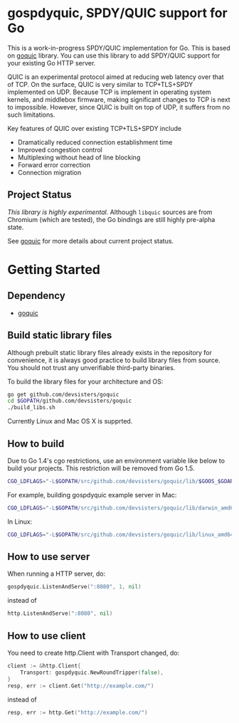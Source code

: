 gospdyquic, SPDY/QUIC support for Go
====================================

This is a work-in-progress SPDY/QUIC implementation for Go. This is based on
[goquic](https://github.com/devsisters/goquic) library. You can use this library
to add SPDY/QUIC support for your existing Go HTTP server.

QUIC is an experimental protocol aimed at reducing web latency over that of TCP.
On the surface, QUIC is very similar to TCP+TLS+SPDY implemented on UDP. Because
TCP is implement in operating system kernels, and middlebox firmware, making
significant changes to TCP is next to impossible. However, since QUIC is built
on top of UDP, it suffers from no such limitations.

Key features of QUIC over existing TCP+TLS+SPDY include

  * Dramatically reduced connection establishment time
  * Improved congestion control
  * Multiplexing without head of line blocking
  * Forward error correction
  * Connection migration

## Project Status

*This library is highly experimental.* Although `libquic` sources are from
Chromium (which are tested), the Go bindings are still highly pre-alpha state.

See [goquic](https://github.com/devsisters/goquic) for more details about
current project status.


Getting Started
===============

## Dependency

  * [goquic](https://github.com/devsisters/goquic)

## Build static library files

Although prebuilt static library files already exists in the repository for
convenience, it is always good practice to build library files from source. You
should not trust any unverifiable third-party binaries.

To build the library files for your architecture and OS:

```bash
go get github.com/devsisters/goquic
cd $GOPATH/github.com/devsisters/goquic
./build_libs.sh
```

Currently Linux and Mac OS X is supprted.

## How to build

Due to Go 1.4's cgo restrictions, use an environment variable like below to
build your projects. This restriction will be removed from Go 1.5.

```bash
CGO_LDFLAGS="-L$GOPATH/src/github.com/devsisters/goquic/lib/$GOOS_$GOARCH"
```

For example, building gospdyquic example server in Mac:

```bash
CGO_LDFLAGS="-L$GOPATH/src/github.com/devsisters/goquic/lib/darwin_amd64" go build $GOPATH/github.com/devsisters/gospdyquic/example/server.go
```

In Linux:

```bash
CGO_LDFLAGS="-L$GOPATH/src/github.com/devsisters/goquic/lib/linux_amd64" go build $GOPATH/github.com/devsisters/gospdyquic/example/server.go
```

## How to use server

When running a HTTP server, do:

```go
gospdyquic.ListenAndServe(":8080", 1, nil)
```

instead of

```go
http.ListenAndServe(":8080", nil)
```

## How to use client

You need to create http.Client with Transport changed, do:

```go
client := &http.Client{
	Transport: gospdyquic.NewRoundTripper(false),
}
resp, err := client.Get("http://example.com/")
```

instead of

```go
resp, err := http.Get("http://example.com/")
```
